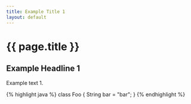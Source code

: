 ```yaml
---
title: Example Title 1
layout: default
---
```


# {{ page.title }}

## Example Headline 1

Example text 1.

{% highlight java %}
class Foo {
  String bar = "bar";
}
{% endhighlight %}
